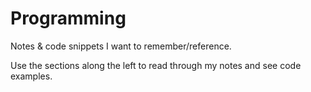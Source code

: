 # Programming

Notes & code snippets I want to remember/reference.

Use the sections along the left to read through my notes and see code examples.
